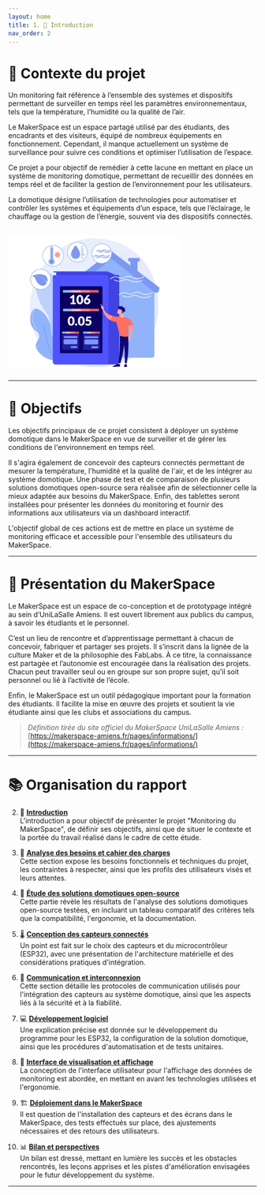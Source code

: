 ```yaml
---
layout: home
title: 1. 📜 Introduction
nav_order: 2
---
```


# 🧭 Contexte du projet

Un monitoring fait référence à l’ensemble des systèmes et dispositifs permettant de surveiller en temps réel les paramètres environnementaux, tels que la température, l’humidité ou la qualité de l’air.

Le MakerSpace est un espace partagé utilisé par des étudiants, des encadrants et des visiteurs, équipé de nombreux équipements en fonctionnement. Cependant, il manque actuellement un système de surveillance pour suivre ces conditions et optimiser l’utilisation de l’espace.

Ce projet a pour objectif de remédier à cette lacune en mettant en place un système de monitoring domotique, permettant de recueillir des données en temps réel et de faciliter la gestion de l’environnement pour les utilisateurs.

La domotique désigne l’utilisation de technologies pour automatiser et contrôler les systèmes et équipements d’un espace, tels que l’éclairage, le chauffage ou la gestion de l’énergie, souvent via des dispositifs connectés.

## <img src="images/Monitoring.png" alt="Schéma"  width="350"/>

---

# 🎯 Objectifs

Les objectifs principaux de ce projet consistent à déployer un système domotique dans le MakerSpace en vue de surveiller et de gérer les conditions de l'environnement en temps réel. 

Il s'agira également de concevoir des capteurs connectés permettant de mesurer la température, l'humidité et la qualité de l'air, et de les intégrer au système domotique. Une phase de test et de comparaison de plusieurs solutions domotiques open-source sera réalisée afin de sélectionner celle la mieux adaptée aux besoins du MakerSpace. Enfin, des tablettes seront installées pour présenter les données du monitoring et fournir des informations aux utilisateurs via un dashboard interactif. 

L'objectif global de ces actions est de mettre en place un système de monitoring efficace et accessible pour l'ensemble des utilisateurs du MakerSpace.

---

# 🧰 Présentation du MakerSpace

Le MakerSpace est un espace de co-conception et de prototypage intégré au sein d’UniLaSalle Amiens. Il est ouvert librement aux publics du campus, à savoir les étudiants et le personnel.

C’est un lieu de rencontre et d’apprentissage permettant à chacun de concevoir, fabriquer et partager ses projets. Il s’inscrit dans la lignée de la culture Maker et de la philosophie des FabLabs. À ce titre, la connaissance est partagée et l’autonomie est encouragée dans la réalisation des projets. Chacun peut travailler seul ou en groupe sur son propre sujet, qu’il soit personnel ou lié à l’activité de l’école.

Enfin, le MakerSpace est un outil pédagogique important pour la formation des étudiants. Il facilite la mise en œuvre des projets et soutient la vie étudiante ainsi que les clubs et associations du campus.

> *Définition tirée du site officiel du MakerSpace UniLaSalle Amiens :*  
> [https://makerspace-amiens.fr/pages/informations/](https://makerspace-amiens.fr/pages/informations/)

---

# 📚 Organisation du rapport

2. 📜 [**Introduction**](INTRODUCTION.md)  
L'introduction a pour objectif de présenter le projet "Monitoring du MakerSpace", de définir ses objectifs, ainsi que de situer le contexte et la portée du travail réalisé dans le cadre de cette étude.

3. 📝 [**Analyse des besoins et cahier des charges**](ANALYSE.md)    
Cette section expose les besoins fonctionnels et techniques du projet, les contraintes à respecter, ainsi que les profils des utilisateurs visés et leurs attentes.

4. 🧰 [**Étude des solutions domotiques open-source**](ETUDE.md)    
Cette partie révèle les résultats de l'analyse des solutions domotiques open-source testées, en incluant un tableau comparatif des critères tels que la compatibilité, l'ergonomie, et la documentation.

5. 🌡️ [**Conception des capteurs connectés**](CONCEPTION_CAPTEUR.md)  
Un point est fait sur le choix des capteurs et du microcontrôleur (ESP32), avec une présentation de l'architecture matérielle et des considérations pratiques d'intégration.

6. 📡 [**Communication et interconnexion**](COMMUNICATION.md)  
Cette section détaille les protocoles de communication utilisés pour l'intégration des capteurs au système domotique, ainsi que les aspects liés à la sécurité et à la fiabilité.

7. 💻 [**Développement logiciel**](DEV_LOG.md)  
Une explication précise est donnée sur le développement du programme pour les ESP32, la configuration de la solution domotique, ainsi que les procédures d'automatisation et de tests unitaires.

8. 🧩 [**Interface de visualisation et affichage**](INTERFACE.md)    
La conception de l'interface utilisateur pour l'affichage des données de monitoring est abordée, en mettant en avant les technologies utilisées et l'ergonomie.

9. 🏗️ [**Déploiement dans le MakerSpace**](DEPLOIEMENT.md)  
Il est question de l'installation des capteurs et des écrans dans le MakerSpace, des tests effectués sur place, des ajustements nécessaires et des retours des utilisateurs.

10. 📊 [**Bilan et perspectives**](BILAN.md)   
Un bilan est dressé, mettant en lumière les succès et les obstacles rencontrés, les leçons apprises et les pistes d'amélioration envisagées pour le futur développement du système.

---
